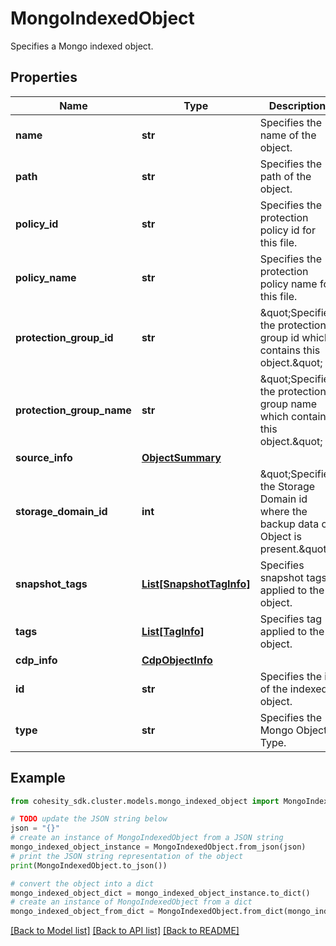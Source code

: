 # MongoIndexedObject

Specifies a Mongo indexed object.

## Properties

Name | Type | Description | Notes
------------ | ------------- | ------------- | -------------
**name** | **str** | Specifies the name of the object. | [optional] 
**path** | **str** | Specifies the path of the object. | [optional] 
**policy_id** | **str** | Specifies the protection policy id for this file. | [optional] 
**policy_name** | **str** | Specifies the protection policy name for this file. | [optional] 
**protection_group_id** | **str** | \&quot;Specifies the protection group id which contains this object.\&quot; | [optional] 
**protection_group_name** | **str** | \&quot;Specifies the protection group name which contains this object.\&quot; | [optional] 
**source_info** | [**ObjectSummary**](ObjectSummary.md) |  | [optional] 
**storage_domain_id** | **int** | \&quot;Specifies the Storage Domain id where the backup data of Object is present.\&quot; | [optional] 
**snapshot_tags** | [**List[SnapshotTagInfo]**](SnapshotTagInfo.md) | Specifies snapshot tags applied to the object. | [optional] 
**tags** | [**List[TagInfo]**](TagInfo.md) | Specifies tag applied to the object. | [optional] 
**cdp_info** | [**CdpObjectInfo**](CdpObjectInfo.md) |  | [optional] 
**id** | **str** | Specifies the id of the indexed object. | [optional] 
**type** | **str** | Specifies the Mongo Object Type. | [optional] 

## Example

```python
from cohesity_sdk.cluster.models.mongo_indexed_object import MongoIndexedObject

# TODO update the JSON string below
json = "{}"
# create an instance of MongoIndexedObject from a JSON string
mongo_indexed_object_instance = MongoIndexedObject.from_json(json)
# print the JSON string representation of the object
print(MongoIndexedObject.to_json())

# convert the object into a dict
mongo_indexed_object_dict = mongo_indexed_object_instance.to_dict()
# create an instance of MongoIndexedObject from a dict
mongo_indexed_object_from_dict = MongoIndexedObject.from_dict(mongo_indexed_object_dict)
```
[[Back to Model list]](../README.md#documentation-for-models) [[Back to API list]](../README.md#documentation-for-api-endpoints) [[Back to README]](../README.md)


